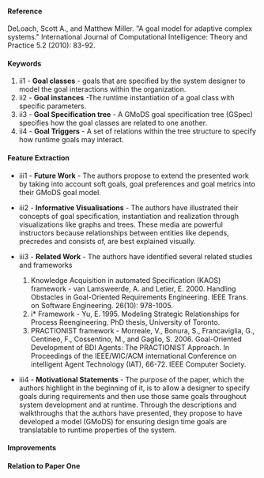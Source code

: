 #### Reference

DeLoach, Scott A., and Matthew Miller. "A goal model for adaptive complex systems." International Journal of Computational Intelligence: Theory and Practice 5.2 (2010): 83-92.

#### Keywords

1. ii1 - **Goal classes** - goals that are specified by the system designer to model the goal interactions within the organization.
2. ii2 - **Goal instances**  -The runtime instantiation of a goal class with specific parameters.
3. ii3 - **Goal Specification tree** - A GMoDS goal specification tree (GSpec) specifies how the goal classes are related to one another.
4. ii4 - **Goal Triggers** - A set of relations within the tree structure to specify how runtime goals may interact.

#### Feature Extraction

* iii1 - **Future Work** - The authors propose to extend the presented work by taking into account soft goals, goal preferences and goal metrics into their GMoDS goal model.


* iii2 - **Informative Visualisations** - The authors have illustrated their concepts of goal specification, instantiation and realization through visualizations like graphs and trees. These media are powerful instructors because relationships between entities like depends, precredes and consists of, are best explained visually.


* iii3 - **Related Work** - The authors have identified several related studies and frameworks
  1. Knowledge Acquisition in automated Specification (KAOS) framework - van Lamsweerde, A. and Letier, E. 2000. Handling Obstacles in Goal-Oriented Requirements Engineering. IEEE Trans. on Software Engineering. 26(10): 978-1005.
  2. i* Framework - Yu, E. 1995. Modeling Strategic Relationships for Process Reengineering. PhD thesis, University of Toronto.
  3. PRACTIONIST framework - Morreale, V., Bonura, S., Francaviglia, G., Centineo, F., Cossentino, M., and Gaglio, S. 2006. Goal-Oriented Development of BDI Agents: The PRACTIONIST Approach. In Proceedings of the IEEE/WIC/ACM international Conference on intelligent Agent Technology (IAT), 66-72. IEEE Computer Society.
  
* iii4 - **Motivational Statements** - The purpose of the paper, which the authors highlight in the beginning of it, is to allow a
designer to specify goals during requirements and then use those same goals throughout system development and at runtime. Through the descriptions and walkthroughs that the authors have presented, they propose to have developed a model (GMoDS) for ensuring design time goals are translatable to runtime properties of the system.


#### Improvements

#### Relation to Paper One